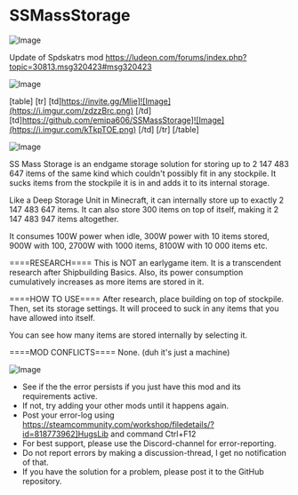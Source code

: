 # SSMassStorage

![Image](https://i.imgur.com/WAEzk68.png)

Update of Spdskatrs mod
https://ludeon.com/forums/index.php?topic=30813.msg320423#msg320423

![Image](https://i.imgur.com/7Gzt3Rg.png)


[table]
	[tr]
		[td]https://invite.gg/Mlie]![Image](https://i.imgur.com/zdzzBrc.png)
[/td]
		[td]https://github.com/emipa606/SSMassStorage]![Image](https://i.imgur.com/kTkpTOE.png)
[/td]
	[/tr]
[/table]
	
![Image](https://i.imgur.com/NOW7jU1.png)


SS Mass Storage is an endgame storage solution for storing up to 2 147 483 647 items of the same kind which couldn&apos;t possibly fit in any stockpile. It sucks items from the stockpile it is in and adds it to its internal storage.

Like a Deep Storage Unit in Minecraft, it can internally store up to exactly 2 147 483 647 items. It can also store 300 items on top of itself, making it 2 147 483 947 items altogether.

It consumes 100W power when idle, 300W power with 10 items stored, 900W with 100, 2700W with 1000 items, 8100W with 10 000 items etc.

====RESEARCH====
This is NOT an earlygame item. It is a transcendent research after Shipbuilding Basics. Also, its power consumption cumulatively increases as more items are stored in it.

====HOW TO USE====
After research, place building on top of stockpile. Then, set its storage settings. It will proceed to suck in any items that you have allowed into itself.

You can see how many items are stored internally by selecting it.

====MOD CONFLICTS====
None. (duh it&apos;s just a machine)


![Image](https://i.imgur.com/Rs6T6cr.png)



-  See if the the error persists if you just have this mod and its requirements active.
-  If not, try adding your other mods until it happens again.
-  Post your error-log using https://steamcommunity.com/workshop/filedetails/?id=818773962]HugsLib and command Ctrl+F12
-  For best support, please use the Discord-channel for error-reporting.
-  Do not report errors by making a discussion-thread, I get no notification of that.
-  If you have the solution for a problem, please post it to the GitHub repository.




